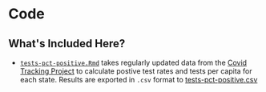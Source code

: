 # Code 

## What's Included Here?

* [`tests-pct-positive.Rmd`](https://github.com/mackaytc/covid-resources/blob/master/code/tests-pct-positive.Rmd) takes regularly updated data from the [Covid Tracking Project](https://covidtracking.com/) to calculate postive test rates and tests per capita for each state. Results are exported in `.csv` format to [tests-pct-positive.csv](https://github.com/mackaytc/covid-resources/blob/master/code/tests-pct-positive.csv) 
